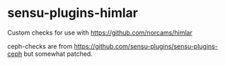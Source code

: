# sensu-plugins-himlar

Custom checks for use with https://github.com/norcams/himlar

ceph-checks are from https://github.com/sensu-plugins/sensu-plugins-ceph but somewhat patched.
